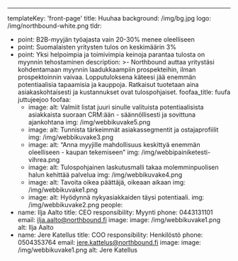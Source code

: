 ---
templateKey: 'front-page'
title: Huuhaa
background: /img/bg.jpg
logo: /img/northbound-white.png
tldr:
  - point: B2B-myyjän työajasta vain 20-30% menee oleelliseen
  - point: Suomalaisten yritysten tulos on keskimäärin 3%
  - point: Yksi helpoimpia ja toimivimpia keinoja parantaa tulosta on myynnin tehostaminen
description: >-
  Northbound auttaa yritystäsi kohdentamaan myynnin laadukkaampiin prospekteihin, ilman prospektoinnin vaivaa.
  Lopputuloksena käteesi jää enemmän potentiaalisia tapaamisia ja kauppoja.
  Ratkaisut tuotetaan aina asiakaskohtaisesti ja kustannukset ovat tulospohjaiset.
foofaa_title: fuufa juttujeejoo
foofaa:
    - image:
      alt: Valmiit listat juuri sinulle valituista potentiaalisista asiakkaista suoraan CRM:ään - säännöllisesti ja sovittuna ajankohtana
      img: /img/webbikuvake5.png
    - image:
      alt: Tunnista tärkeimmät asiakassegmentit ja ostajaprofiilit
      img: /img/webbikuvake3.png
    - image:
      alt: “Anna myyjille mahdollisuus keskittyä enemmän oleelliseen - kaupan tekemiseen”
      img: /img/webbipainiketesti-vihrea.png
    - image:
      alt: Tulospohjainen laskutusmalli takaa molemminpuolisen halun kehittää palvelua
      img: /img/webbikuvake4.png
    - image:
      alt: Tavoita oikea päättäjä, oikeaan aikaan
      img: /img/webbikuvake1.png
    - image:
      alt: Hyödynnä nykyasiakkaiden täysi potentiaali.
      img: /img/webbikuvake2.png
people:
  - name: Ilja Aalto
    title: CEO
    responsibility: Myynti
    phone: 0443131101
    email: ilja.aalto@northbound.fi
    image:
      image: /img/webbikuvake1.png
      alt: Ilja Aalto
  - name: Jere Katellus
    title: COO
    responsibility: Henkilöstö
    phone: 0504353764
    email: jere.kattelus@northbound.fi
    image:
      image: /img/webbikuvake1.png
      alt: Jere Katellus
